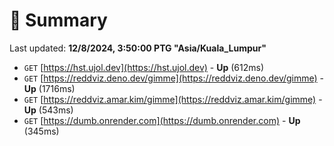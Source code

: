 # 📖 Summary
Last updated: **12/8/2024, 3:50:00 PTG "Asia/Kuala_Lumpur"**

- `GET` [https://hst.ujol.dev](https://hst.ujol.dev) - **Up** (612ms)
- `GET` [https://reddviz.deno.dev/gimme](https://reddviz.deno.dev/gimme) - **Up** (1716ms)
- `GET` [https://reddviz.amar.kim/gimme](https://reddviz.amar.kim/gimme) - **Up** (543ms)
- `GET` [https://dumb.onrender.com](https://dumb.onrender.com) - **Up** (345ms)
